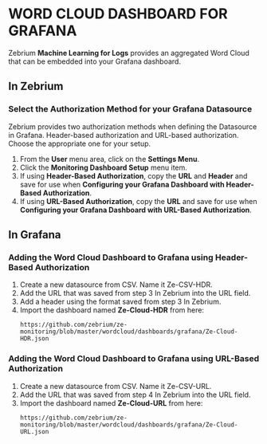 # WORD CLOUD DASHBOARD FOR GRAFANA

Zebrium **Machine Learning for Logs** provides an aggregated Word Cloud that can be embedded into your Grafana dashboard.

## In Zebrium

### Select the Authorization Method for your Grafana Datasource

Zebrium provides two authorization methods when defining the Datasource in Grafana. Header-based authorization and URL-based authorization. Choose the appropriate one for your setup.

1. From the **User** menu area, click on the **Settings Menu**.
2. Click the **Monitoring Dashboard Setup** menu item.
3. If using **Header-Based Authorization**, copy the **URL** and **Header** and save for use when **Configuring your Grafana Dashboard with Header-Based Authorization**.
4. If using **URL-Based Authorization**, copy the **URL** and save for use when **Configuring your Grafana Dashboard with URL-Based Authorization**.

## In Grafana

### Adding the Word Cloud Dashboard to Grafana using Header-Based Authorization

1. Create a new datasource from CSV. Name it Ze-CSV-HDR.
2. Add the URL that was saved from step 3 In Zebrium into the URL field.
3. Add a header using the format saved from step 3 In Zebrium.
4. Import the dashboard named **Ze-Cloud-HDR** from here:
   ```
   https://github.com/zebrium/ze-monitoring/blob/master/wordcloud/dashboards/grafana/Ze-Cloud-HDR.json
   ``` 

### Adding the Word Cloud Dashboard to Grafana using URL-Based Authorization

1. Create a new datasource from CSV. Name it Ze-CSV-URL.
2. Add the URL that was saved from step 4 In Zebrium into the URL field.
3. Import the dashboard named **Ze-Cloud-URL** from here:
   ```
   https://github.com/zebrium/ze-monitoring/blob/master/wordcloud/dashboards/grafana/Ze-Cloud-URL.json
   ```
